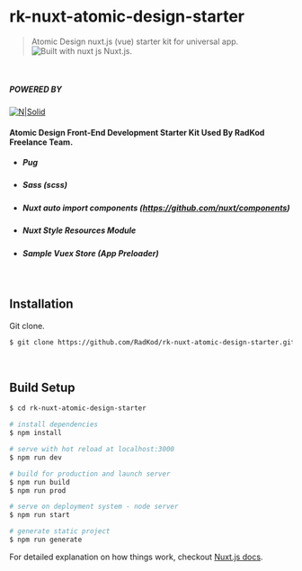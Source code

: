 
# rk-nuxt-atomic-design-starter

> Atomic Design nuxt.js (vue) starter kit for universal app. ![Built with nuxt js](https://user-images.githubusercontent.com/22690563/72204887-c64a1b80-348d-11ea-9dee-f0760fe70fad.png) Nuxt.js.

&nbsp;
##### POWERED BY
[![N|Solid](https://i.ibb.co/q5G6N0n/radkod-mail-imza.png)](https://www.radkod.com)

#### Atomic Design Front-End Development Starter Kit Used By RadKod Freelance Team.
  
  * ##### Pug
  * ##### Sass (scss)
  * ##### Nuxt auto import components (https://github.com/nuxt/components)
  * ##### Nuxt Style Resources Module
  * ##### Sample Vuex Store (App Preloader)


&nbsp;
## Installation

Git clone.

```bash
$ git clone https://github.com/RadKod/rk-nuxt-atomic-design-starter.git
```
&nbsp;

## Build Setup

  

``` bash
$ cd rk-nuxt-atomic-design-starter

# install dependencies
$ npm install

# serve with hot reload at localhost:3000
$ npm run dev

# build for production and launch server
$ npm run build
$ npm run prod

# serve on deployment system - node server
$ npm run start

# generate static project
$ npm run generate

```

For detailed explanation on how things work, checkout [Nuxt.js docs](https://nuxtjs.org).
